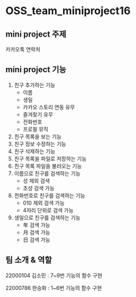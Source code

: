 # OSS_team_miniproject16

## mini project 주제 

카카오톡 연락처 

## mini project 기능 

1. 친구 추가하는 기능
    - 이름
    - 생일 
    - 카카오 스토리 연동 유무
    - 즐겨찾기 유무 
    - 전화번호
    - 프로필 뮤직 
2. 친구 목록을 보는 기능
3. 친구 정보 수정하는 기능
4. 친구 삭제하는 기능
5. 친구 목록을 파일로 저장하는 기능
6. 친구 목록 파일을 불러오는 기능
7. 이름으로 친구를 검색하는 기능
    - 성 제외 검색
    - 초성 검색 가능
8. 전화번호로 친구를 검색하는 기능
    - 010 제외 검색 가능
    - 4자리 단위로 검색 가능
9. 생일으로 친구를 검색하는 기능
    - 年 검색 가능
    - 月 검색 가능
    - 日 검색 가능

## 팀 소개 & 역할 

22000104 김소민 : 7~9번 기능의 함수 구현

22000786 한승화 : 1~6번 기능의 함수 구현
